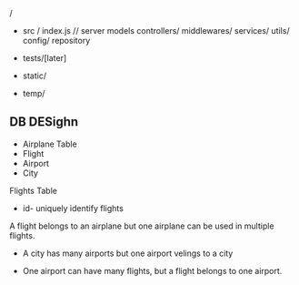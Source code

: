 /
- src /
   index.js // server
   models
   controllers/
   middlewares/
   services/
   utils/
   config/
   repository

- tests/[later]
- static/
- temp/


## DB DESighn
   - Airplane Table
   - Flight
   - Airport
   - City



Flights Table
 - id- uniquely identify flights

 A flight belongs to an airplane but one airplane can be used in multiple flights.

 - A city has many airports but one airport velings to a city

 - One airport can have many flights, but a flight belongs to one airport.